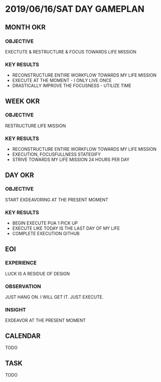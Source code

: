 # 2019/06/16/SAT DAY GAMEPLAN

## MONTH OKR

### OBJECTIVE

EXECTUTE & RESTRUCTURE & FOCUS TOWARDS LIFE MISSION

### KEY RESULTS

- RECONSTRUCTURE ENTIRE WORKFLOW TOWARDS MY LIFE MISSION
- EXECUTE AT THE MOMENT - I ONLY LIVE ONCE
- DRASTICALLY IMPROVE THE FOCUSNESS - UTILIZE TIME

## WEEK OKR

### OBJECTIVE

RESTRUCTURE LIFE MISSION

### KEY RESULTS

- RECONSTRUCTURE ENTIRE WORKFLOW TOWARDS MY LIFE MISSION
- EXECUTION, FOCUSFULLNESS STATEGIFY
- STRIVE TOWARDS MY LIFE MISSION 24 HOURS PER DAY

## DAY OKR

### OBJECTIVE

START EXDEAVORING AT THE PRESENT MOMENT

### KEY RESULTS

- BEGIN EXECUTE PUA 1 PICK UP
- EXECUTE LIKE TODAY IS THE LAST DAY OF MY LIFE
- COMPLETE EXECUTION GITHUB

## EOI

### EXPERIENCE

LUCK IS A RESIDUE OF DESIGN

### OBSERVATION

JUST HANG ON. I WILL GET IT. JUST EXECUTE.

### INSIGHT

EXDEAVOR AT THE PRESENT MOMENT

## CALENDAR

TODO

## TASK

TODO
